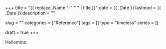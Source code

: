+++
title = "{{ replace .Name "-" " " | title }}"
date = {{ .Date }}
lastmod = {{ .Date }}
description = ""

slug = ""
categories = ["Reference"]
tags = []
type = "timeless"
series = []

draft = true
+++

Hellomoto